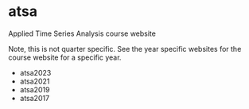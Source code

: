 # atsa

Applied Time Series Analysis course website

Note, this is not quarter specific. See the year specific websites for the course website for a specific year.

* atsa2023
* atsa2021
* atsa2019
* atsa2017
